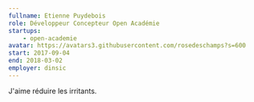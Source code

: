 ```yaml
---
fullname: Etienne Puydebois
role: Développeur Concepteur Open Académie
startups:
    - open-academie
avatar: https://avatars3.githubusercontent.com/rosedeschamps?s=600
start: 2017-09-04
end: 2018-03-02
employer: dinsic
---
```


J'aime réduire les irritants.
